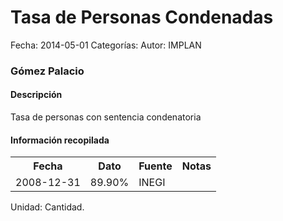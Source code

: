 Tasa de Personas Condenadas
=====

Fecha: 2014-05-01
Categorías: 
Autor: IMPLAN

### Gómez Palacio

#### Descripción

Tasa de personas con sentencia condenatoria

#### Información recopilada

<table class="table table-hover table-bordered">
  <tr><th>Fecha</th><th>Dato</th><th>Fuente</th><th>Notas</th></tr>
  <tr><td>2008-12-31</td><td>89.90%</td><td>INEGI</td><td></td></tr>
</table>

Unidad: Cantidad.
